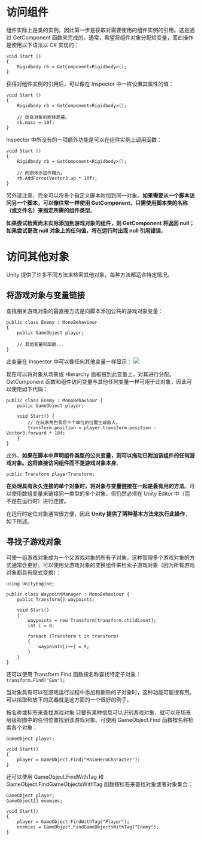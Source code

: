 访问组件
=====
组件实际上是类的实例，因此第一步是获取对需要使用的组件实例的引用。这是通过 GetComponent 函数来完成的。通常，希望将组件对象分配给变量，而此操作是使用以下语法以 C# 实现的：
```
void Start () 
{
    Rigidbody rb = GetComponent<Rigidbody>();
}
```
获得对组件实例的引用后，可以像在 Inspector 中一样设置其属性的值：
```
void Start () 
{
    Rigidbody rb = GetComponent<Rigidbody>();
    
    // 改变对象的刚体质量。
    rb.mass = 10f;
}
```
Inspector 中所没有的一项额外功能是可以在组件实例上调用函数：
```
void Start ()
{
    Rigidbody rb = GetComponent<Rigidbody>();
    
    // 向刚体添加作用力。
    rb.AddForce(Vector3.up * 10f);
}
```
另外请注意，完全可以将多个自定义脚本附加到同一对象。**如果需要从一个脚本访问另一个脚本，可以像往常一样使用 GetComponent，只需使用脚本类的名称（或文件名）来指定所需的组件类型**。

**如果尝试检索尚未实际添加到游戏对象的组件，则 GetComponent 将返回 null；如果尝试更改 null 对象上的任何值，将在运行时出现 null 引用错误**。

访问其他对象
======
Unity 提供了许多不同方法来检索其他对象，每种方法都适合特定情况。

将游戏对象与变量链接
------
查找相关游戏对象的最直接方法是向脚本添加公共的游戏对象变量：
```
public class Enemy : MonoBehaviour
{
    public GameObject player;
    
    // 其他变量和函数...
}
```
此变量在 Inspector 中可以像任何其他变量一样显示：
<img src="https://docs.unity3d.com/cn/2018.4/uploads/Main/GameObjectPublicVar.png">

现在可以将对象从场景或 Hierarchy 面板拖到此变量上，对其进行分配。GetComponent 函数和组件访问变量与其他任何变量一样可用于此对象，因此可以使用如下代码：
```
public class Enemy : MonoBehaviour {
    public GameObject player;
    
    void Start() {
        // 在玩家角色背后十个单位的位置生成敌人。
        transform.position = player.transform.position - Vector3.forward * 10f;
    }
}
```
此外，**如果在脚本中声明组件类型的公共变量，则可以拖动已附加该组件的任何游戏对象。这将直接访问组件而不是游戏对象本身**。
```
public Transform playerTransform; 
```
**在处理具有永久连接的单个对象时，将对象与变量链接在一起是最有用的方法**。可以使用数组变量来链接同一类型的多个对象，但仍然必须在 Unity Editor 中（而不是在运行时）进行连接。

在运行时定位对象通常很方便，因此 **Unity 提供了两种基本方法来执行此操作**，如下所述。

寻找子游戏对象
------
可使一组游戏对象成为一个父游戏对象的所有子对象，这种管理多个游戏对象的方式通常会更好。可以使用父游戏对象的变换组件来检索子游戏对象（因为所有游戏对象都具有隐式变换）：
```
using UnityEngine;

public class WaypointManager : MonoBehaviour {
    public Transform[] waypoints;
    
    void Start() 
    {
        waypoints = new Transform[transform.childCount];
        int i = 0;
        
        foreach (Transform t in transform)
        {
            waypoints[i++] = t;
        }
    }
}
```
还可以使用 Transform.Find 函数按名称查找特定子对象： `transform.Find("Gun");`

当对象具有可以在游戏运行过程中添加和删除的子对象时，这种功能可能很有用。可以拾取和放下的武器就是这方面的一个很好的例子。

按名称或标签来查找游戏对象
只要有某种信息可以识别游戏对象，就可以在场景层级视图中的任何位置找到该游戏对象。可使用 GameObject.Find 函数按名称检索各个对象：
```
GameObject player;

void Start() 
{
    player = GameObject.Find("MainHeroCharacter");
}
```
还可以使用 GameObject.FindWithTag 和 GameObject.FindGameObjectsWithTag 函数按标签来查找对象或者对象集合：
```
GameObject player;
GameObject[] enemies;

void Start() 
{
    player = GameObject.FindWithTag("Player");
    enemies = GameObject.FindGameObjectsWithTag("Enemy");
}
```
